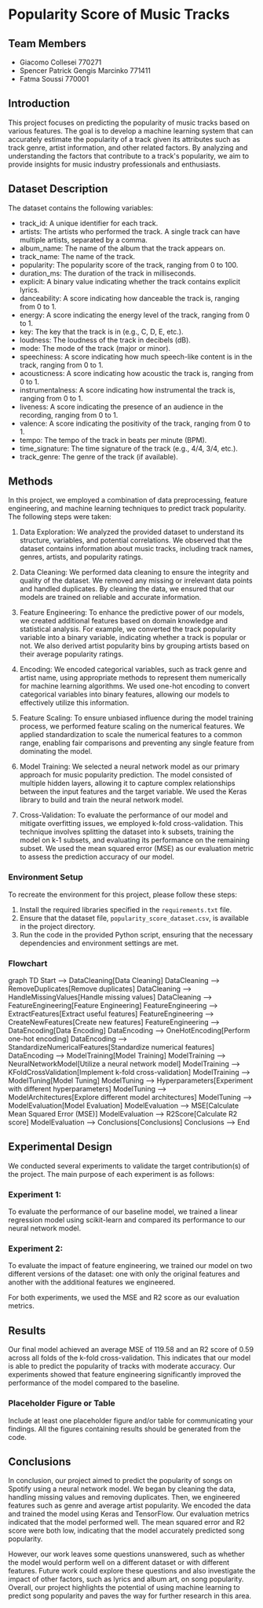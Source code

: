 #  Popularity Score of Music Tracks

## Team Members

- Giacomo Collesei 770271
- Spencer Patrick Gengis Marcinko 771411
- Fatma Soussi 770001

## Introduction
This project focuses on predicting the popularity of music tracks based on various features. The goal is to develop a machine learning system that can accurately estimate the popularity of a track given its attributes such as track genre, artist information, and other related factors. By analyzing and understanding the factors that contribute to a track's popularity, we aim to provide insights for music industry professionals and enthusiasts.

## Dataset Description
The dataset contains the following variables:
- track_id: A unique identifier for each track.
- artists: The artists who performed the track. A single track can have multiple artists, separated by a comma.
- album_name: The name of the album that the track appears on.
- track_name: The name of the track.
- popularity: The popularity score of the track, ranging from 0 to 100.
- duration_ms: The duration of the track in milliseconds.
- explicit: A binary value indicating whether the track contains explicit lyrics.
- danceability: A score indicating how danceable the track is, ranging from 0 to 1.
- energy: A score indicating the energy level of the track, ranging from 0 to 1.
- key: The key that the track is in (e.g., C, D, E, etc.).
- loudness: The loudness of the track in decibels (dB).
- mode: The mode of the track (major or minor).
- speechiness: A score indicating how much speech-like content is in the track, ranging from 0 to 1.
- acousticness: A score indicating how acoustic the track is, ranging from 0 to 1.
- instrumentalness: A score indicating how instrumental the track is, ranging from 0 to 1.
- liveness: A score indicating the presence of an audience in the recording, ranging from 0 to 1.
- valence: A score indicating the positivity of the track, ranging from 0 to 1.
- tempo: The tempo of the track in beats per minute (BPM).
- time_signature: The time signature of the track (e.g., 4/4, 3/4, etc.).
- track_genre: The genre of the track (if available).

## Methods
In this project, we employed a combination of data preprocessing, feature engineering, and machine learning techniques to predict track popularity. The following steps were taken:

1. Data Exploration: We analyzed the provided dataset to understand its structure, variables, and potential correlations. We observed that the dataset contains information about music tracks, including track names, genres, artists, and popularity ratings.

2. Data Cleaning: We performed data cleaning to ensure the integrity and quality of the dataset. We removed any missing or irrelevant data points and handled duplicates. By cleaning the data, we ensured that our models are trained on reliable and accurate information.

3. Feature Engineering: To enhance the predictive power of our models, we created additional features based on domain knowledge and statistical analysis. For example, we converted the track popularity variable into a binary variable, indicating whether a track is popular or not. We also derived artist popularity bins by grouping artists based on their average popularity ratings.

4. Encoding: We encoded categorical variables, such as track genre and artist name, using appropriate methods to represent them numerically for machine learning algorithms. We used one-hot encoding to convert categorical variables into binary features, allowing our models to effectively utilize this information.

5. Feature Scaling: To ensure unbiased influence during the model training process, we performed feature scaling on the numerical features. We applied standardization to scale the numerical features to a common range, enabling fair comparisons and preventing any single feature from dominating the model.

6. Model Training: We selected a neural network model as our primary approach for music popularity prediction. The model consisted of multiple hidden layers, allowing it to capture complex relationships between the input features and the target variable. We used the Keras library to build and train the neural network model.

7. Cross-Validation: To evaluate the performance of our model and mitigate overfitting issues, we employed k-fold cross-validation. This technique involves splitting the dataset into k subsets, training the model on k-1 subsets, and evaluating its performance on the remaining subset. We used the mean squared error (MSE) as our evaluation metric to assess the prediction accuracy of our model.

### Environment Setup
To recreate the environment for this project, please follow these steps:

1. Install the required libraries specified in the `requirements.txt` file.
2. Ensure that the dataset file, `popularity_score_dataset.csv`, is available in the project directory.
3. Run the code in the provided Python script, ensuring that the necessary dependencies and environment settings are met.

### Flowchart

graph TD
    Start --> DataCleaning[Data Cleaning]
    DataCleaning --> RemoveDuplicates[Remove duplicates]
    DataCleaning --> HandleMissingValues[Handle missing values]
    DataCleaning --> FeatureEngineering[Feature Engineering]
    FeatureEngineering --> ExtractFeatures[Extract useful features]
    FeatureEngineering --> CreateNewFeatures[Create new features]
    FeatureEngineering --> DataEncoding[Data Encoding]
    DataEncoding --> OneHotEncoding[Perform one-hot encoding]
    DataEncoding --> StandardizeNumericalFeatures[Standardize numerical features]
    DataEncoding --> ModelTraining[Model Training]
    ModelTraining --> NeuralNetworkModel[Utilize a neural network model]
    ModelTraining --> KFoldCrossValidation[Implement k-fold cross-validation]
    ModelTraining --> ModelTuning[Model Tuning]
    ModelTuning --> Hyperparameters[Experiment with different hyperparameters]
    ModelTuning --> ModelArchitectures[Explore different model architectures]
    ModelTuning --> ModelEvaluation[Model Evaluation]
    ModelEvaluation --> MSE[Calculate Mean Squared Error (MSE)]
    ModelEvaluation --> R2Score[Calculate R2 score]
    ModelEvaluation --> Conclusions[Conclusions]
    Conclusions --> End

## Experimental Design

We conducted several experiments to validate the target contribution(s) of the project. The main purpose of each experiment is as follows:

### Experiment 1: 
To evaluate the performance of our baseline model, we trained a linear regression model using scikit-learn and compared its performance to our neural network model.

### Experiment 2: 
To evaluate the impact of feature engineering, we trained our model on two different versions of the dataset: one with only the original features and another with the additional features we engineered.

For both experiments, we used the MSE and R2 score as our evaluation metrics.

## Results
Our final model achieved an average MSE of 119.58 and an R2 score of 0.59 across all folds of the k-fold cross-validation. This indicates that our model is able to predict the popularity of tracks with moderate accuracy. Our experiments showed that feature engineering significantly improved the performance of the model compared to the baseline.

### Placeholder Figure or Table
Include at least one placeholder figure and/or table for communicating your findings. All the figures containing results should be generated from the code.

## Conclusions
In conclusion, our project aimed to predict the popularity of songs on Spotify using a neural network model. We began by cleaning the data, handling missing values and removing duplicates. Then, we engineered features such as genre and average artist popularity. We encoded the data and trained the model using Keras and TensorFlow. Our evaluation metrics indicated that the model performed well. The mean squared error and R2 score were both low, indicating that the model accurately predicted song popularity.

However, our work leaves some questions unanswered, such as whether the model would perform well on a different dataset or with different features. Future work could explore these questions and also investigate the impact of other factors, such as lyrics and album art, on song popularity. Overall, our project highlights the potential of using machine learning to predict song popularity and paves the way for further research in this area.
